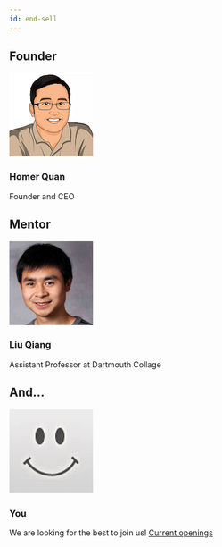 ```yaml
---
id: end-sell
---
```


## Founder

<div class="pure-g">
<div class="pure-u-1 pure-u-md-1-1">
<a href="https://www.linkedin.com/in/homerquan" target="_blank"><img src="/user/pages/02.team/_6_generic/homer.png" class="circle"></a>
<h3> Homer Quan </h3>
<p> Founder and CEO </p>
</div>
</div>

## Mentor

<div class="pure-g">
<div class="pure-u-1 pure-u-md-1-1">
<a href="http://www.cs.dartmouth.edu/~qliu/" target="_blank"><img src="/user/pages/02.team/_6_generic/liuqiang.png" class="circle"></a>
<h3> Liu Qiang </h3>
<p> Assistant Professor at Dartmouth Collage </p>
</div>
</div>

## And...

<div class="pure-g">
<div class="pure-u-1 pure-u-md-1-1">
<a href="http://www.cs.dartmouth.edu/~qliu/" target="_blank"><img src="/user/pages/02.team/_6_generic/add.png" class="circle"></a>
<h3> You </h3>
<p> We are looking for the best to join us! <a href="https://angel.co/reflen-inc/jobs" target="_blank">Current openings</a></p>
</div>
</div>

